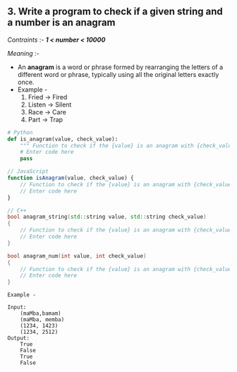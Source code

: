 ## 3. Write a program to check if a given string and a number is an anagram
_Contraints_ :-
**_1 < number < 10000_**

_Meaning_ :-
- An **anagram** is a word or phrase formed by rearranging the letters of a different word or phrase, typically using all the original letters exactly once.
- Example - 
	1. Fried -> Fired
	2. Listen -> Silent
	3. Race -> Care
	4. Part -> Trap
```python
# Python
def is_anagram(value, check_value):
	""" Function to check if the {value} is an anagram with {check_value} """
	# Enter code here
	pass
```

```js
// JavaScript
function isAnagram(value, check_value) {
	// Function to check if the {value} is an anagram with {check_value}
	// Enter code here
}
```

```cpp
// C++
bool anagram_string(std::string value, std::string check_value) 
{
	// Function to check if the {value} is an anagram with {check_value}
	// Enter code here
}

bool anagram_num(int value, int check_value) 
{
	// Function to check if the {value} is an anagram with {check_value}
	// Enter code here
}
```

```
Example -

Input:
	(maMba,bamam)
	(maMba, memba)
	(1234, 1423)
	(1234, 2512)
Output:
	True
	False
	True
	False
```
